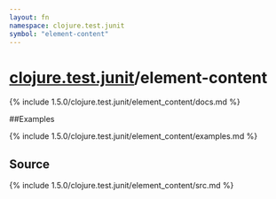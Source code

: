 ```yaml
---
layout: fn
namespace: clojure.test.junit
symbol: "element-content"
---
```


# [clojure.test.junit](../)/element-content

{% include 1.5.0/clojure.test.junit/element_content/docs.md %}

##Examples

{% include 1.5.0/clojure.test.junit/element_content/examples.md %}
## Source
{% include 1.5.0/clojure.test.junit/element_content/src.md %}

